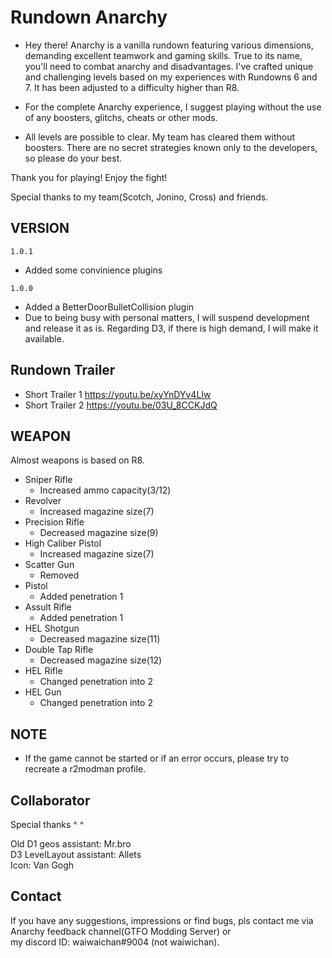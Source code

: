 # Rundown Anarchy

- Hey there! Anarchy is a vanilla rundown featuring various dimensions, demanding excellent teamwork and gaming skills. True to its name, you'll need to combat anarchy and disadvantages. I've crafted unique and challenging levels based on my experiences with Rundowns 6 and 7. It has been adjusted to a difficulty higher than R8.

- For the complete Anarchy experience, I suggest playing without the use of any boosters, glitchs, cheats or other mods.

- All levels are possible to clear. My team has cleared them without boosters. There are no secret strategies known only to the developers, so please do your best.

Thank you for playing! Enjoy the fight!  

Special thanks to my team(Scotch, Jonino, Cross) and friends.

## VERSION

```1.0.1```

- Added some convinience plugins

```1.0.0```

- Added a BetterDoorBulletCollision plugin
- Due to being busy with personal matters, I will suspend development and release it as is. Regarding D3, if there is high demand, I will make it available.

## Rundown Trailer

- Short Trailer 1 <https://youtu.be/xyYnDYv4LIw>
- Short Trailer 2 <https://youtu.be/03U_8CCKJdQ>

## WEAPON

Almost weapons is based on R8.

- Sniper Rifle
  - Increased ammo capacity(3/12)
- Revolver
  - Increased magazine size(7)
- Precision Rifle
  - Decreased magazine size(9)
- High Caliber Pistol
  - Increased magazine size(7)
- Scatter Gun
  - Removed
- Pistol
  - Added penetration 1
- Assult Rifle
  - Added penetration 1
- HEL Shotgun
  - Decreased magazine size(11)
- Double Tap Rifle
  - Decreased magazine size(12)
- HEL Rifle
  - Changed penetration into 2
- HEL Gun
  - Changed penetration into 2

## NOTE

- If the game cannot be started or if an error occurs, please try to recreate a r2modman profile.

## Collaborator

Special thanks ^ ^

Old D1 geos assistant: Mr.bro  
D3 LevelLayout assistant: Allets  
Icon: Van Gogh

## Contact

If you have any suggestions, impressions or find bugs, pls contact me via  
Anarchy feedback channel(GTFO Modding Server) or  
my discord ID: waiwaichan#9004 (not waiwichan).
